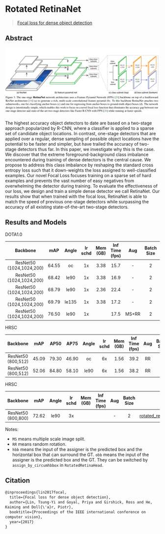 # Rotated RetinaNet
> [Focal loss for dense object detection](https://arxiv.org/pdf/1708.02002.pdf)

<!-- [ALGORITHM] -->
## Abstract

<div align=center>
<img src="https://raw.githubusercontent.com/zytx121/image-host/main/imgs/retina.png" width="800"/>
</div>

The highest accuracy object detectors to date are based on a two-stage approach popularized by R-CNN, where a classifier is applied to a sparse set of candidate object locations. In contrast, one-stage detectors that are applied over a regular, dense sampling of possible object locations have the potential to be faster and simpler, but have trailed the accuracy of two-stage detectors thus far. In this paper, we investigate why this is the case. We discover that the extreme foreground-background class imbalance encountered during training of dense detectors is the central cause. We propose to address this class imbalance by reshaping the standard cross entropy loss such that it down-weights the loss assigned to well-classified examples. Our novel Focal Loss focuses training on a sparse set of hard examples and prevents the vast number of easy negatives from overwhelming the detector during training. To evaluate the effectiveness of our loss, we design and train a simple dense detector we call RetinaNet. Our results show that when trained with the focal loss, RetinaNet is able to match the speed of previous one-stage detectors while surpassing the accuracy of all existing state-of-the-art two-stage detectors.

## Results and Models

DOTA1.0

|    Backbone   |    mAP   | Angle | lr schd | Mem (GB) | Inf Time (fps) | Aug | Batch Size | Configs | Download |
|:------------:|:----------:|:-----------:|:---------:|:---------:|:---------:|:---------:|:---------:|:---------:|:-------------:|
| ResNet50 (1024,1024,200) | 64.55 | oc | 1x | 3.38 | 15.7 | - | 2 | [rotated_retinanet_hbb_r50_fpn_1x_dota_oc](./rotated_retinanet_hbb_r50_fpn_1x_dota_oc.py) |  [model](https://download.openmmlab.com/mmrotate/v0.1.0/rotated_retinanet/rotated_retinanet_hbb_r50_fpn_1x_dota_oc/rotated_retinanet_hbb_r50_fpn_1x_dota_oc-e8a7c7df.pth) &#124; [log](https://download.openmmlab.com/mmrotate/v0.1.0/rotated_retinanet/rotated_retinanet_hbb_r50_fpn_1x_dota_oc/rotated_retinanet_hbb_r50_fpn_1x_dota_oc_20220121_095315.log.json)
| ResNet50 (1024,1024,200) | 68.42 | le90 | 1x | 3.38 | 16.9 | - | 2 | [rotated_retinanet_obb_r50_fpn_1x_dota_le90](./rotated_retinanet_obb_r50_fpn_1x_dota_le90.py) |  [model](https://download.openmmlab.com/mmrotate/v0.1.0/rotated_retinanet/rotated_retinanet_obb_r50_fpn_1x_dota_le90/rotated_retinanet_obb_r50_fpn_1x_dota_le90-c0097bc4.pth) &#124; [log](https://download.openmmlab.com/mmrotate/v0.1.0/rotated_retinanet/rotated_retinanet_obb_r50_fpn_1x_dota_le90/rotated_retinanet_obb_r50_fpn_1x_dota_le90_20220128_130740.log.json)
| ResNet50 (1024,1024,200) | 68.79 | le90 | 1x | 2.36 | 22.4 | - | 2 | [rotated_retinanet_obb_r50_fpn_fp16_1x_dota_le90](./rotated_retinanet_obb_r50_fpn_fp16_1x_dota_le90.py) |  [model](https://download.openmmlab.com/mmrotate/v0.1.0/rotated_retinanet/rotated_retinanet_obb_r50_fpn_fp16_1x_dota_le90/rotated_retinanet_obb_r50_fpn_fp16_1x_dota_le90-01de71b5.pth) &#124; [log](https://download.openmmlab.com/mmrotate/v0.1.0/rotated_retinanet/rotated_retinanet_obb_r50_fpn_fp16_1x_dota_le90/rotated_retinanet_obb_r50_fpn_fp16_1x_dota_le90_20220303_183714.log.json)
| ResNet50 (1024,1024,200) | 69.79 | le135 | 1x | 3.38 | 17.2 | - | 2 | [rotated_retinanet_obb_r50_fpn_1x_dota_le135](./rotated_retinanet_obb_r50_fpn_1x_dota_le135.py) |  [model](https://download.openmmlab.com/mmrotate/v0.1.0/rotated_retinanet/rotated_retinanet_obb_r50_fpn_1x_dota_le135/rotated_retinanet_obb_r50_fpn_1x_dota_le135-e4131166.pth) &#124; [log](https://download.openmmlab.com/mmrotate/v0.1.0/rotated_retinanet/rotated_retinanet_obb_r50_fpn_1x_dota_le135/rotated_retinanet_obb_r50_fpn_1x_dota_le135_20220128_130755.log.json)
| ResNet50 (1024,1024,200) | 76.50 | le90 | 1x |   | 17.5 | MS+RR | 2 | [rotated_retinanet_obb_r50_fpn_1x_dota_ms_rr_le90](./rotated_retinanet_obb_r50_fpn_1x_dota_ms_rr_le90.py) |  [model](https://download.openmmlab.com/mmrotate/v0.1.0/rotated_retinanet/rotated_retinanet_obb_r50_fpn_1x_dota_ms_rr_le90/rotated_retinanet_obb_r50_fpn_1x_dota_ms_rr_le90-1da1ec9c.pth) &#124; [log](https://download.openmmlab.com/mmrotate/v0.1.0/rotated_retinanet/rotated_retinanet_obb_r50_fpn_1x_dota_ms_rr_le90/rotated_retinanet_obb_r50_fpn_1x_dota_ms_rr_le90_20220210_114843.log.json)

HRSC

|       Backbone        |  mAP | AP50 | AP75  | Angle | lr schd | Mem (GB) | Inf Time (fps) | Aug | Batch Size |                                            Configs                                            | Download |
|:---------------------:|:-----:|:-----:|:-----:|:-----------:|:-------:|:---------:|:---------:|:---------:|:---------:|:---------------------------------------------------------------------------------------------:|:-------------:|
|  ResNet50 (800,512)   | 45.09 | 79.30 | 46.90 |   oc   | 6x | 1.56 | 39.2 | RR | 2 | [rotated_retinanet_hbb_r50_fpn_6x_hrsc_rr_oc](./rotated_retinanet_hbb_r50_fpn_6x_hrsc_rr_oc.py) | [model](https://download.openmmlab.com/mmrotate/v0.1.0/rotated_retinanet/rotated_retinanet_hbb_r50_fpn_6x_hrsc_rr_oc/rotated_retinanet_hbb_r50_fpn_6x_hrsc_rr_oc-f37eada6.pth) &#124; [log](https://download.openmmlab.com/mmrotate/v0.1.0/rotated_retinanet/rotated_retinanet_hbb_r50_fpn_6x_hrsc_rr_oc/rotated_retinanet_hbb_r50_fpn_6x_hrsc_rr_oc_20220412_103639.log.json)
|  ResNet50 (800,512)   | 52.06 | 84.80 | 58.10 |   le90   | 6x | 1.56 | 38.2 | RR | 2 | [rotated_retinanet_obb_r50_fpn_6x_hrsc_rr_le90](./rotated_retinanet_obb_r50_fpn_6x_hrsc_rr_le90.py) | [model](https://download.openmmlab.com/mmrotate/v0.1.0/rotated_retinanet/rotated_retinanet_obb_r50_fpn_6x_hrsc_rr_le90/rotated_retinanet_obb_r50_fpn_6x_hrsc_rr_le90-ee4f18af.pth) &#124; [log](https://download.openmmlab.com/mmrotate/v0.1.0/rotated_retinanet/rotated_retinanet_obb_r50_fpn_6x_hrsc_rr_le90/rotated_retinanet_obb_r50_fpn_6x_hrsc_rr_le90_20220412_110739.log.json)

HRSC

|       Backbone        |  mAP  | Angle | lr schd | Mem (GB) | Inf Time (fps) | Aug | Batch Size |                                            Configs                                            | Download |
|:---------------------:|:-----:|:-----------:|:-------:|:---------:|:---------:|:---------:|:---------:|:---------------------------------------------------------------------------------------------:|:-------------:|
|  ResNet50 (800,800)   | 72.62 | le90 |   3x    |  |  | - | 2 | [rotated_retinanet_obb_r50_fpn_3x_hrsc_le90](./rotated_retinanet_obb_r50_fpn_3x_hrsc_le90.py) |

Notes:
- `MS` means multiple scale image split.
- `RR` means random rotation.
- `hbb` means the input of the assigner is the predicted box and the horizontal box that can surround the GT. `obb` means the input of the assigner is the predicted box and the GT. They can be switched by `assign_by_circumhbbox`  in `RotatedRetinaHead`.

## Citation
```
@inproceedings{lin2017focal,
  title={Focal loss for dense object detection},
  author={Lin, Tsung-Yi and Goyal, Priya and Girshick, Ross and He, Kaiming and Doll{\'a}r, Piotr},
  booktitle={Proceedings of the IEEE international conference on computer vision},
  year={2017}
}
```
